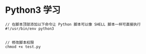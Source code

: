 # Python3 学习

```
// 在脚本顶部添加以下命令让 Python 脚本可以像 SHELL 脚本一样可直接执行
#!/usr/bin/env python3


// 修改脚本权限
chmod +x test.py
```